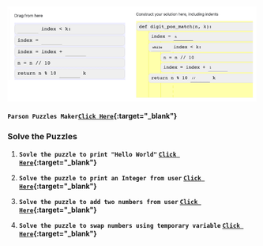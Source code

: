 <img src="1.png"><br>  
<b>`Parson Puzzles Maker`[`Click Here`](https://parsons.problemsolving.io/){:target="_blank"}</b>
   
### Solve the Puzzles

1. <b>`Sovle the puzzle to print "Hello World"` [`Click Here`](https://parsons.problemsolving.io/puzzle/4fdc6f83f1754ed6a4f1ed7b0e3ada0a){:target="_blank"} </b>
   
2. <b>`Solve the puzzle to print an Integer from user` [`Click Here`](https://parsons.problemsolving.io/puzzle/f472db8f155e4ff9b119035769772d92){:target="_blank"}</b>
   
3. <b>`Solve the puzzle to add two numbers from user` [`Click Here`](https://parsons.problemsolving.io/puzzle/2c1013d844fd44bf96c7489ad334da28){:target="_blank"}</b>
   
4. <b>`Solve the puzzle to swap numbers using temporary variable` [`Click Here`](https://parsons.problemsolving.io/puzzle/5c9e1333b22a4aeaa900726a19a56355){:target="_blank"}</b>
